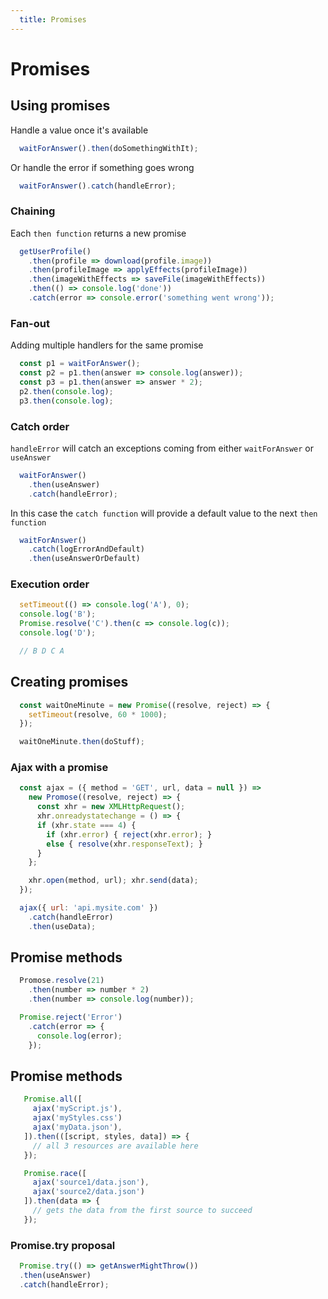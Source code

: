 ```yaml
---
  title: Promises
---
```

# Promises

## Using promises

Handle a value once it's available
```javascript
  waitForAnswer().then(doSomethingWithIt);
```

Or handle the error if something goes wrong
```javascript
  waitForAnswer().catch(handleError);
```

### Chaining

Each `then function` returns a new promise
```javascript
  getUserProfile()
    .then(profile => download(profile.image))
    .then(profileImage => applyEffects(profileImage))
    .then(imageWithEffects => saveFile(imageWithEffects))
    .then(() => console.log('done'))
    .catch(error => console.error('something went wrong'));
```

### Fan-out

Adding multiple handlers for the same promise
```javascript
  const p1 = waitForAnswer();
  const p2 = p1.then(answer => console.log(answer));
  const p3 = p1.then(answer => answer * 2);
  p2.then(console.log);
  p3.then(console.log);
```

### Catch order

`handleError` will catch an exceptions coming
from either `waitForAnswer` or `useAnswer`
```javascript
  waitForAnswer()
    .then(useAnswer)
    .catch(handleError);
```

In this case the `catch function` will provide
a default value to the next `then function`
```javascript
  waitForAnswer()
    .catch(logErrorAndDefault)
    .then(useAnswerOrDefault)
```

### Execution order

```javascript
  setTimeout(() => console.log('A'), 0);
  console.log('B');
  Promise.resolve('C').then(c => console.log(c));
  console.log('D');

  // B D C A
```

## Creating promises

```javascript
  const waitOneMinute = new Promise((resolve, reject) => {
    setTimeout(resolve, 60 * 1000);
  });

  waitOneMinute.then(doStuff);
```

### Ajax with a promise

```javascript
  const ajax = ({ method = 'GET', url, data = null }) =>
    new Promose((resolve, reject) => {
      const xhr = new XMLHttpRequest();
      xhr.onreadystatechange = () => {
      if (xhr.state === 4) {
        if (xhr.error) { reject(xhr.error); }
        else { resolve(xhr.responseText); }
      }
    };

    xhr.open(method, url); xhr.send(data);
  });

  ajax({ url: 'api.mysite.com' })
    .catch(handleError)
    .then(useData);
```

## Promise methods

```javascript
  Promose.resolve(21)
    .then(number => number * 2)
    .then(number => console.log(number));

  Promise.reject('Error')
    .catch(error => {
      console.log(error);
    });
```

## Promise methods

```javascript
   Promise.all([
     ajax('myScript.js'),
     ajax('myStyles.css')
     ajax('myData.json'),
   ]).then(([script, styles, data]) => {
     // all 3 resources are available here
   });

   Promise.race([
     ajax('source1/data.json'),
     ajax('source2/data.json')
   ]).then(data => {
     // gets the data from the first source to succeed
   });
```

### Promise.try proposal

```javascript
  Promise.try(() => getAnswerMightThrow())
  .then(useAnswer)
  .catch(handleError);
```
